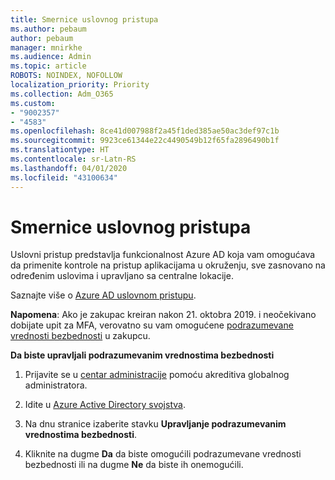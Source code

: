 ```yaml
---
title: Smernice uslovnog pristupa
ms.author: pebaum
author: pebaum
manager: mnirkhe
ms.audience: Admin
ms.topic: article
ROBOTS: NOINDEX, NOFOLLOW
localization_priority: Priority
ms.collection: Adm_O365
ms.custom:
- "9002357"
- "4583"
ms.openlocfilehash: 8ce41d007988f2a45f1ded385ae50ac3def97c1b
ms.sourcegitcommit: 9923ce61344e22c4490549b12f65fa2896490b1f
ms.translationtype: HT
ms.contentlocale: sr-Latn-RS
ms.lasthandoff: 04/01/2020
ms.locfileid: "43100634"
---
```

# <a name="conditional-access-policies"></a>Smernice uslovnog pristupa

Uslovni pristup predstavlja funkcionalnost Azure AD koja vam omogućava da primenite kontrole na pristup aplikacijama u okruženju, sve zasnovano na određenim uslovima i upravljano sa centralne lokacije.

Saznajte više o [Azure AD uslovnom pristupu](https://docs.microsoft.com/azure/active-directory/conditional-access/).  

**Napomena**: Ako je zakupac kreiran nakon 21. oktobra 2019. i neočekivano dobijate upit za MFA, verovatno su vam omogućene [podrazumevane vrednosti bezbednosti](http://aka.ms/securitydefaults) u zakupcu.

**Da biste upravljali podrazumevanim vrednostima bezbednosti**

1. Prijavite se u [centar administracije](https://go.microsoft.com/fwlink/p/?linkid=834822) pomoću akreditiva globalnog administratora.

2. Idite u [Azure Active Directory svojstva](https://portal.azure.com/#blade/Microsoft_AAD_IAM/ActiveDirectoryMenuBlade/Properties).

3. Na dnu stranice izaberite stavku **Upravljanje podrazumevanim vrednostima bezbednosti**.

4. Kliknite na dugme **Da** da biste omogućili podrazumevane vrednosti bezbednosti ili na dugme **Ne** da biste ih onemogućili.
